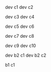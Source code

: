 dev c1
dev c2

dev c3
dev c4

dev c5
dev c6

dev c7
dev c8

dev c9
dev c10

dev b2 c1
dev b2 c2

b1 c1